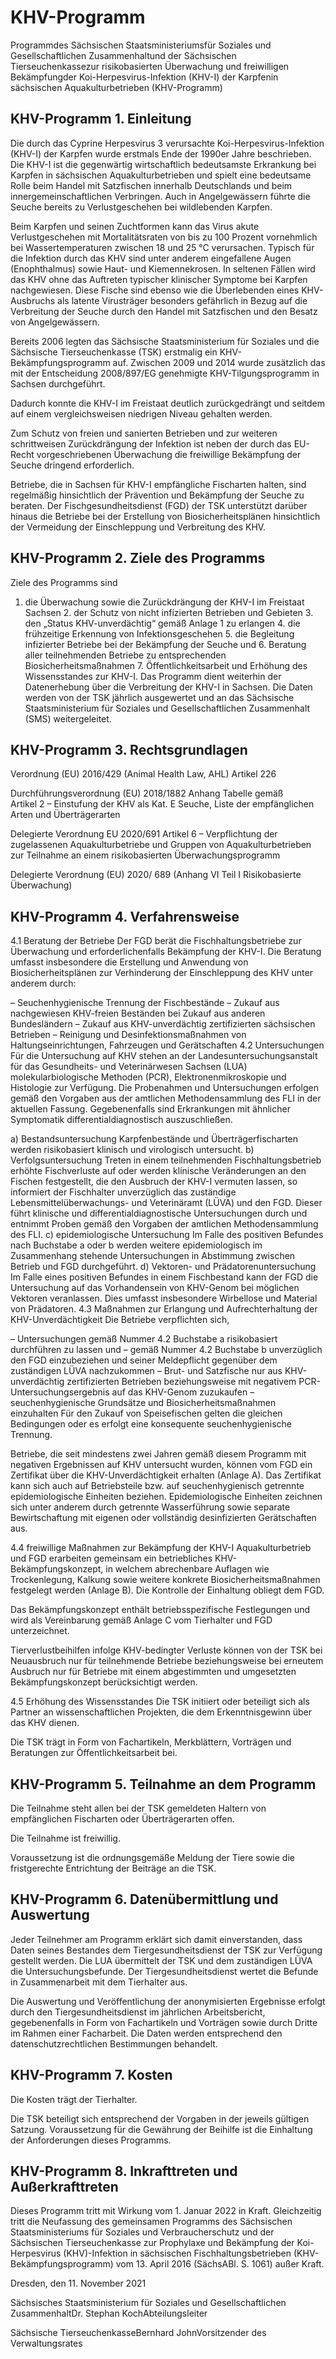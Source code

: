 # KHV-Programm

Programmdes Sächsischen Staatsministeriumsfür Soziales und Gesellschaftlichen Zusammenhaltund der Sächsischen Tierseuchenkassezur risikobasierten Überwachung und freiwilligen Bekämpfungder Koi-Herpesvirus-Infektion (KHV-I) der Karpfenin sächsischen Aquakulturbetrieben (KHV-Programm)

## KHV-Programm 1.	Einleitung

Die durch das Cyprine Herpesvirus 3 verursachte Koi-Herpesvirus-Infektion (KHV-I) der Karpfen wurde erstmals Ende der 1990er Jahre beschrieben. Die KHV-I ist die gegenwärtig wirtschaftlich bedeutsamste Erkrankung bei Karpfen in sächsischen Aquakulturbetrieben und spielt eine bedeutsame Rolle beim Handel mit Satzfischen innerhalb Deutschlands und beim innergemeinschaftlichen Verbringen. Auch in Angelgewässern führte die Seuche bereits zu Verlustgeschehen bei wildlebenden Karpfen.

Beim Karpfen und seinen Zuchtformen kann das Virus akute Verlustgeschehen mit Mortalitätsraten von bis zu 100 Prozent vornehmlich bei Wassertemperaturen zwischen 18 und 25 °C verursachen. Typisch für die Infektion durch das KHV sind unter anderem eingefallene Augen (Enophthalmus) sowie Haut- und Kiemennekrosen. In seltenen Fällen wird das KHV ohne das Auftreten typischer klinischer Symptome bei Karpfen nachgewiesen. Diese Fische sind ebenso wie die Überlebenden eines KHV-Ausbruchs als latente Virusträger besonders gefährlich in Bezug auf die Verbreitung der Seuche durch den Handel mit Satzfischen und den Besatz von Angelgewässern.

Bereits 2006 legten das Sächsische Staatsministerium für Soziales und die Sächsische Tierseuchenkasse (TSK) erstmalig ein KHV-Bekämpfungsprogramm auf. Zwischen 2009 und 2014 wurde zusätzlich das mit der Entscheidung 2008/897/EG genehmigte KHV-Tilgungsprogramm in Sachsen durchgeführt.

Dadurch konnte die KHV-I im Freistaat deutlich zurückgedrängt und seitdem auf einem vergleichsweisen niedrigen Niveau gehalten werden.

Zum Schutz von freien und sanierten Betrieben und zur weiteren schrittweisen Zurückdrängung der Infektion ist neben der durch das EU-Recht vorgeschriebenen Überwachung die freiwillige Bekämpfung der Seuche dringend erforderlich.

Betriebe, die in Sachsen für KHV-I empfängliche Fischarten halten, sind regelmäßig hinsichtlich der Prävention und Bekämpfung der Seuche zu beraten. Der Fischgesundheitsdienst (FGD) der TSK unterstützt darüber hinaus die Betriebe bei der Erstellung von Biosicherheitsplänen hinsichtlich der Vermeidung der Einschleppung und Verbreitung des KHV.


## KHV-Programm 2. Ziele des Programms

Ziele des Programms sind

1. die Überwachung sowie die Zurückdrängung der KHV-I im Freistaat Sachsen 2. der Schutz von nicht infizierten Betrieben und Gebieten 3. den „Status KHV-unverdächtig“ gemäß Anlage 1 zu erlangen 4. die frühzeitige Erkennung von Infektionsgeschehen 5. die Begleitung infizierter Betriebe bei der Bekämpfung der Seuche und 6. Beratung aller teilnehmenden Betriebe zu entsprechenden Biosicherheitsmaßnahmen 7. Öffentlichkeitsarbeit und Erhöhung des Wissensstandes zur KHV-I. Das Programm dient weiterhin der Datenerhebung über die Verbreitung der KHV-I in Sachsen. Die Daten werden von der TSK jährlich ausgewertet und an das Sächsische Staatsministerium für Soziales und Gesellschaftlichen Zusammenhalt (SMS) weitergeleitet.


## KHV-Programm 3. Rechtsgrundlagen

Verordnung (EU) 2016/429 (Animal Health Law, AHL) Artikel 226

Durchführungsverordnung (EU) 2018/1882 Anhang Tabelle gemäß Artikel 2 – Einstufung der KHV als Kat. E Seuche, Liste der empfänglichen Arten und Überträgerarten

Delegierte Verordnung EU 2020/691 Artikel 6 – Verpflichtung der zugelassenen Aquakulturbetriebe und Gruppen von Aquakulturbetrieben zur Teilnahme an einem risikobasierten Überwachungsprogramm

Delegierte Verordnung (EU) 2020/ 689 (Anhang VI Teil I Risikobasierte Überwachung)


## KHV-Programm 4. Verfahrensweise

4.1 Beratung der Betriebe Der FGD berät die Fischhaltungsbetriebe zur Überwachung und erforderlichenfalls Bekämpfung der KHV-I. Die Beratung umfasst insbesondere die Erstellung und Anwendung von Biosicherheitsplänen zur Verhinderung der Einschleppung des KHV unter anderem durch:

– Seuchenhygienische Trennung der Fischbestände – Zukauf aus nachgewiesen KHV-freien Beständen bei Zukauf aus anderen Bundesländern – Zukauf aus KHV-unverdächtig zertifizierten sächsischen Betrieben – Reinigung und Desinfektionsmaßnahmen von Haltungseinrichtungen, Fahrzeugen und Gerätschaften 4.2 Untersuchungen Für die Untersuchung auf KHV stehen an der Landesuntersuchungsanstalt für das Gesundheits- und Veterinärwesen Sachsen (LUA) molekularbiologische Methoden (PCR), Elektronenmikroskopie und Histologie zur Verfügung. Die Probenahmen und Untersuchungen erfolgen gemäß den Vorgaben aus der amtlichen Methodensammlung des FLI in der aktuellen Fassung. Gegebenenfalls sind Erkrankungen mit ähnlicher Symptomatik differentialdiagnostisch auszuschließen.

a) Bestandsuntersuchung Karpfenbestände und Überträgerfischarten werden risikobasiert klinisch und virologisch untersucht. b) Verfolgsuntersuchung Treten in einem teilnehmenden Fischhaltungsbetrieb erhöhte Fischverluste auf oder werden klinische Veränderungen an den Fischen festgestellt, die den Ausbruch der KHV-I vermuten lassen, so informiert der Fischhalter unverzüglich das zuständige Lebensmittelüberwachungs- und Veterinäramt (LÜVA) und den FGD. Dieser führt klinische und differentialdiagnostische Untersuchungen durch und entnimmt Proben gemäß den Vorgaben der amtlichen Methodensammlung des FLI. c) epidemiologische Untersuchung Im Falle des positiven Befundes nach Buchstabe a oder b werden weitere epidemiologisch im Zusammenhang stehende Untersuchungen in Abstimmung zwischen Betrieb und FGD durchgeführt. d) Vektoren- und Prädatorenuntersuchung Im Falle eines positiven Befundes in einem Fischbestand kann der FGD die Untersuchung auf das Vorhandensein von KHV-Genom bei möglichen Vektoren veranlassen. Dies umfasst insbesondere Wirbellose und Material von Prädatoren. 4.3 Maßnahmen zur Erlangung und Aufrechterhaltung der KHV-Unverdächtigkeit Die Betriebe verpflichten sich,

– Untersuchungen gemäß Nummer 4.2 Buchstabe a risikobasiert durchführen zu lassen und – gemäß Nummer 4.2 Buchstabe b unverzüglich den FGD einzubeziehen und seiner Meldepflicht gegenüber dem zuständigen LÜVA nachzukommen – Brut- und Satzfische nur aus KHV-unverdächtig zertifizierten Betrieben beziehungsweise mit negativem PCR-Untersuchungsergebnis auf das KHV-Genom zuzukaufen – seuchenhygienische Grundsätze und Biosicherheitsmaßnahmen einzuhalten Für den Zukauf von Speisefischen gelten die gleichen Bedingungen oder es erfolgt eine konsequente seuchenhygienische Trennung.

Betriebe, die seit mindestens zwei Jahren gemäß diesem Programm mit negativen Ergebnissen auf KHV untersucht wurden, können vom FGD ein Zertifikat über die KHV-Unverdächtigkeit erhalten (Anlage A). Das Zertifikat kann sich auch auf Betriebsteile bzw. auf seuchenhygienisch getrennte epidemiologische Einheiten beziehen. Epidemiologische Einheiten zeichnen sich unter anderem durch getrennte Wasserführung sowie separate Bewirtschaftung mit eigenen oder vollständig desinfizierten Gerätschaften aus.

4.4 freiwillige Maßnahmen zur Bekämpfung der KHV-I Aquakulturbetrieb und FGD erarbeiten gemeinsam ein betriebliches KHV-Bekämpfungskonzept, in welchem abrechenbare Auflagen wie Trockenlegung, Kalkung sowie weitere konkrete Biosicherheitsmaßnahmen festgelegt werden (Anlage B). Die Kontrolle der Einhaltung obliegt dem FGD.

Das Bekämpfungskonzept enthält betriebsspezifische Festlegungen und wird als Vereinbarung gemäß Anlage C vom Tierhalter und FGD unterzeichnet.

Tierverlustbeihilfen infolge KHV-bedingter Verluste können von der TSK bei Neuausbruch nur für teilnehmende Betriebe beziehungsweise bei erneutem Ausbruch nur für Betriebe mit einem abgestimmten und umgesetzten Bekämpfungskonzept berücksichtigt werden.

4.5 Erhöhung des Wissensstandes Die TSK initiiert oder beteiligt sich als Partner an wissenschaftlichen Projekten, die dem Erkenntnisgewinn über das KHV dienen.

Die TSK trägt in Form von Fachartikeln, Merkblättern, Vorträgen und Beratungen zur Öffentlichkeitsarbeit bei.


## KHV-Programm 5. Teilnahme an dem Programm

Die Teilnahme steht allen bei der TSK gemeldeten Haltern von empfänglichen Fischarten oder Überträgerarten offen.

Die Teilnahme ist freiwillig.

Voraussetzung ist die ordnungsgemäße Meldung der Tiere sowie die fristgerechte Entrichtung der Beiträge an die TSK.


## KHV-Programm 6. Datenübermittlung und Auswertung

Jeder Teilnehmer am Programm erklärt sich damit einverstanden, dass Daten seines Bestandes dem Tiergesundheitsdienst der TSK zur Verfügung gestellt werden. Die LUA übermittelt der TSK und dem zuständigen LÜVA die Untersuchungsbefunde. Der Tiergesundheitsdienst wertet die Befunde in Zusammenarbeit mit dem Tierhalter aus.

Die Auswertung und Veröffentlichung der anonymisierten Ergebnisse erfolgt durch den Tiergesundheitsdienst im jährlichen Arbeitsbericht, gegebenenfalls in Form von Fachartikeln und Vorträgen sowie durch Dritte im Rahmen einer Facharbeit. Die Daten werden entsprechend den datenschutzrechtlichen Bestimmungen behandelt.


## KHV-Programm 7. Kosten

Die Kosten trägt der Tierhalter.

Die TSK beteiligt sich entsprechend der Vorgaben in der jeweils gültigen Satzung. Voraussetzung für die Gewährung der Beihilfe ist die Einhaltung der Anforderungen dieses Programms.


## KHV-Programm 8. Inkrafttreten und Außerkrafttreten

Dieses Programm tritt mit Wirkung vom 1. Januar 2022 in Kraft. Gleichzeitig tritt die Neufassung des gemeinsamen Programms des Sächsischen Staatsministeriums für Soziales und Verbraucherschutz und der Sächsischen Tierseuchenkasse zur Prophylaxe und Bekämpfung der Koi-Herpesvirus (KHV)-Infektion in sächsischen Fischhaltungsbetrieben (KHV-Bekämpfungsprogramm) vom 13. April 2016 (SächsABl. S. 1061) außer Kraft.

Dresden, den 11. November 2021

Sächsisches Staatsministerium für Soziales und Gesellschaftlichen ZusammenhaltDr. Stephan KochAbteilungsleiter

Sächsische TierseuchenkasseBernhard JohnVorsitzender des Verwaltungsrates

